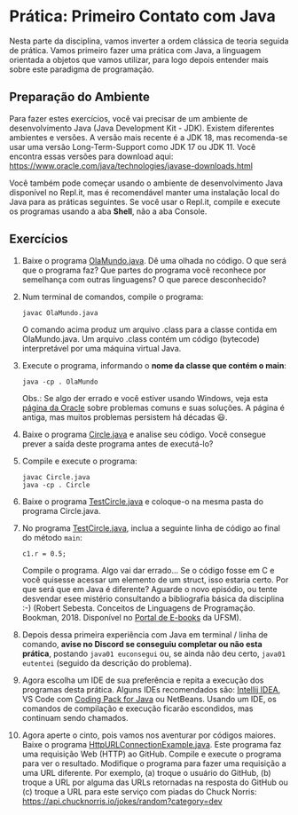 # Prática: Primeiro Contato com Java


Nesta parte da disciplina, vamos inverter a ordem clássica de teoria seguida de prática. Vamos primeiro fazer uma prática com Java, a linguagem orientada a objetos que vamos utilizar, para logo depois entender mais sobre este paradigma de programação.

## Preparação do Ambiente 


Para fazer estes exercícios, você vai precisar de um ambiente de desenvolvimento Java (Java Development Kit - JDK). Existem diferentes ambientes e versões. A versão mais recente é a JDK 18, mas recomenda-se usar uma versão Long-Term-Support como JDK 17 ou JDK 11. Você encontra essas versões para download aqui: https://www.oracle.com/java/technologies/javase-downloads.html

Você também pode começar usando o ambiente de desenvolvimento Java disponível no Repl.it, mas é recomendável manter uma instalação local do Java para as práticas seguintes. Se você usar o Repl.it, compile e execute os programas usando a aba **Shell**, não a aba Console.


## Exercícios


1. Baixe o programa [OlaMundo.java](src/OlaMundo.java). Dê uma olhada no código. O que será que o programa faz? Que partes do programa você reconhece por semelhança com outras linguagens? O que parece desconhecido?

2. Num terminal de comandos, compile o programa:

   ```
   javac OlaMundo.java
   ```
   O comando acima produz um arquivo .class para a classe contida em OlaMundo.java. Um arquivo .class contém um código (bytecode) interpretável por uma máquina virtual Java.

3. Execute o programa, informando o **nome da classe que contém o main**:

   ```
   java -cp . OlaMundo
   ```
   Obs.: Se algo der errado e você estiver usando Windows, veja esta [página da Oracle](https://docs.oracle.com/javase/tutorial/getStarted/problems/index.html) sobre problemas comuns e suas soluções. A página é antiga, mas muitos problemas persistem há décadas :smiley:.


4. Baixe o programa [Circle.java](src/Circle.java) e analise seu código. Você consegue prever a saída deste programa antes de executá-lo?

5. Compile e execute o programa:
   ```
   javac Circle.java
   java -cp . Circle
   ```

6. Baixe o programa [TestCircle.java](src/TestCircle.java) e coloque-o na mesma pasta do programa Circle.java.

7. No programa [TestCircle.java](src/TestCircle.java), inclua a seguinte linha de código ao final do método `main`:
    ```
    c1.r = 0.5;
    ```
    Compile o programa. Algo vai dar errado... Se o código fosse em C e você quisesse acessar um elemento de um struct, isso estaria certo. Por que será que em Java é diferente? Aguarde o novo episódio, ou tente desvendar esee mistério consultando a bibliografia básica da disciplina :-) (Robert Sebesta. Conceitos de Linguagens de Programação. Bookman, 2018. Disponível no [Portal de E-books](https://www.ufsm.br/orgaos-suplementares/biblioteca/e-books-2/) da UFSM).
    

8. Depois dessa primeira experiência com Java em terminal / linha de comando, **avise no Discord se conseguiu completar ou não esta prática**, postando `java01 euconsegui` ou, se ainda não deu certo, `java01 eutentei` (seguido da descrição do problema). 

9. Agora escolha um IDE de sua preferência e repita a execução dos programas desta prática. Alguns IDEs recomendados são: [Intellij IDEA](https://www.jetbrains.com/idea/download]), VS Code com [Coding Pack for Java](https://code.visualstudio.com/docs/java/java-tutorial#_coding-pack-for-java) ou NetBeans. Usando um IDE, os comandos de compilação e execução ficarão escondidos, mas continuam sendo chamados.

10. Agora aperte o cinto, pois vamos nos aventurar por códigos maiores. Baixe o programa [HttpURLConnectionExample.java](src/HttpURLConnectionExample.java). Este programa faz uma requisição Web (HTTP) ao GitHub. Compile e execute o programa para ver o resultado. Modifique o programa para fazer uma requisição a uma URL diferente. Por exemplo, (a) troque o usuário do GitHub, (b) troque a URL por alguma das URLs retornadas na resposta do GitHub ou (c) troque a URL para este serviço com piadas do Chuck Norris: https://api.chucknorris.io/jokes/random?category=dev
